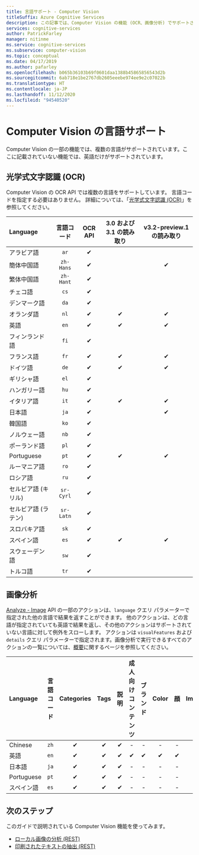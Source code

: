 ```yaml
---
title: 言語サポート - Computer Vision
titleSuffix: Azure Cognitive Services
description: この記事では、Computer Vision の機能 (OCR、画像分析) でサポートされる自然言語の一覧を示します。
services: cognitive-services
author: PatrickFarley
manager: nitinme
ms.service: cognitive-services
ms.subservice: computer-vision
ms.topic: conceptual
ms.date: 04/17/2019
ms.author: pafarley
ms.openlocfilehash: b065b36103b69f0601daa1388b45865856543d2b
ms.sourcegitcommit: 6ab718e1be2767db2605eeebe974ee9e2c07022b
ms.translationtype: HT
ms.contentlocale: ja-JP
ms.lasthandoff: 11/12/2020
ms.locfileid: "94540520"
---
```

# <a name="language-support-for-computer-vision"></a>Computer Vision の言語サポート

Computer Vision の一部の機能では、複数の言語がサポートされています。ここに記載されていない機能では、英語だけがサポートされています。

## <a name="optical-character-recognition-ocr"></a>光学式文字認識 (OCR)

Computer Vision の OCR API では複数の言語をサポートしています。 言語コードを指定する必要はありません。 詳細については、「[光学式文字認識 (OCR)](concept-recognizing-text.md)」を参照してください。

|Language| 言語コード | OCR API | 3\.0 および 3.1 の読み取り | v3.2-preview.1 の読み取り |
|:-----|:----:|:-----:|:---:|:---:|
|アラビア語 | `ar`|✔ | | |
|簡体中国語 | `zh-Hans`|✔ | |✔ |
|繁体中国語 | `zh-Hant`|✔ | | |
|チェコ語 | `cs` |✔ | | |
|デンマーク語 | `da` |✔ | | |
|オランダ語 | `nl` |✔ |✔ |✔ |
|英語 | `en` |✔ |✔ |✔ |
|フィンランド語 | `fi` |✔ | | |
|フランス語 | `fr` |✔ |✔ |✔ |
|ドイツ語 | `de` |✔ |✔ |✔ |
|ギリシャ語 | `el` |✔ | | |
|ハンガリー語 | `hu` |✔ | | |
|イタリア語 | `it` |✔ |✔ |✔ |
|日本語 | `ja` |✔ | |✔ |
|韓国語 | `ko` |✔ | | |
|ノルウェー語 | `nb` |✔ | | |
|ポーランド語 | `pl` |✔ | | |
|Portuguese | `pt` |✔ |✔ |✔ |
|ルーマニア語 | `ro` |✔ | | |
|ロシア語 | `ru` |✔ | | |
|セルビア語 (キリル) | `sr-Cyrl` |✔ | | |
|セルビア語 (ラテン) | `sr-Latn` |✔ | | |
|スロバキア語 | `sk` |✔ | | |
|スペイン語 | `es` |✔ |✔ |✔ |
|スウェーデン語 | `sw` |✔ | | |
|トルコ語 | `tr` |✔ | | |

## <a name="image-analysis"></a>画像分析

[Analyze - Image](https://westcentralus.dev.cognitive.microsoft.com/docs/services/computer-vision-v3-1-ga/operations/56f91f2e778daf14a499f21b) API の一部のアクションは、`language` クエリ パラメーターで指定された他の言語で結果を返すことができます。 他のアクションは、どの言語が指定されていても英語で結果を返し、その他のアクションはサポートされていない言語に対して例外をスローします。 アクションは `visualFeatures` および `details` クエリ パラメーターで指定されます。画像分析で実行できるすべてのアクションの一覧については、[概要](overview.md)に関するページを参照してください。

|Language | 言語コード | Categories | Tags | 説明 | 成人向けコンテンツ | ブランド | Color | 顔 | ImageType | Objects | 有名人 | ランドマーク |
|:---|:---:|:----:|:---:|:---:|:---:|:---:|:---:|:---:|:---:|:---:|:---:|:---:|
|Chinese | `zh`    | ✔ | ✔| ✔|-|-|-|-|-|❌|✔|✔|
|英語 | `en`   | ✔ | ✔| ✔|✔|✔|✔|✔|✔|✔|✔|✔|
|日本語 | `ja`   | ✔ | ✔| ✔|-|-|-|-|-|❌|✔|✔|
|Portuguese | `pt` | ✔ | ✔| ✔|-|-|-|-|-|❌|✔|✔|
|スペイン語 | `es`    | ✔ | ✔| ✔|-|-|-|-|-|❌|✔|✔|

## <a name="next-steps"></a>次のステップ

このガイドで説明されている Computer Vision 機能を使ってみます。

* [ローカル画像の分析 (REST)](./quickstarts/csharp-analyze.md)
* [印刷されたテキストの抽出 (REST)](./quickstarts/csharp-print-text.md)
